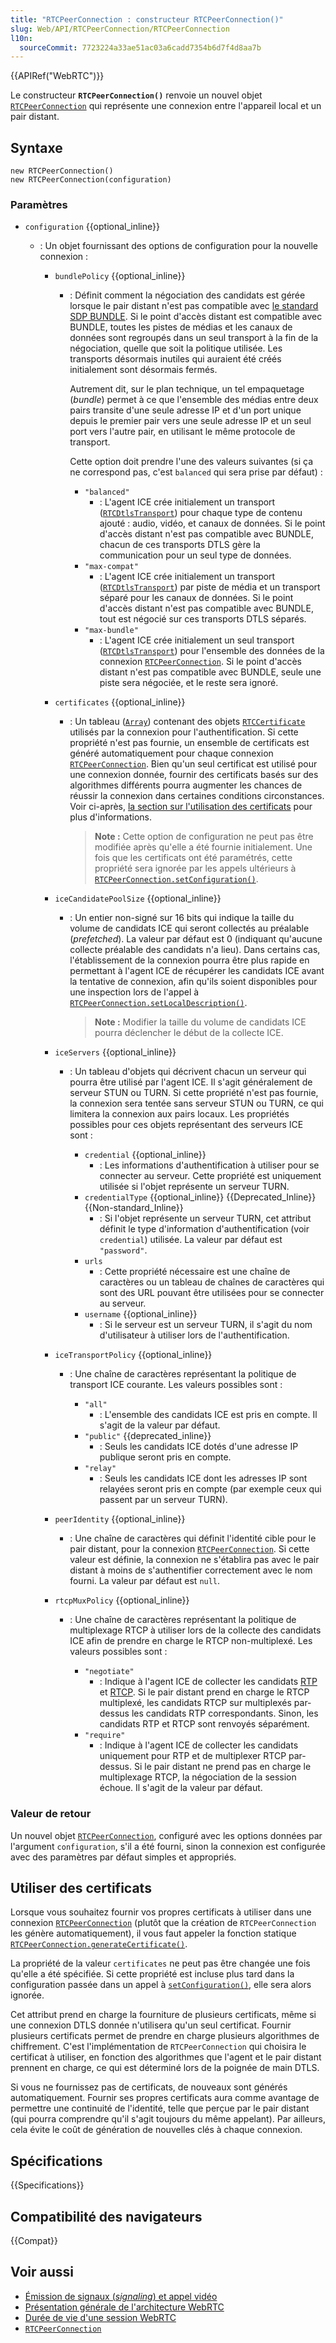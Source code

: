 ```yaml
---
title: "RTCPeerConnection : constructeur RTCPeerConnection()"
slug: Web/API/RTCPeerConnection/RTCPeerConnection
l10n:
  sourceCommit: 7723224a33ae51ac03a6cadd7354b6d7f4d8aa7b
---
```


{{APIRef("WebRTC")}}

Le constructeur **`RTCPeerConnection()`** renvoie un nouvel objet [`RTCPeerConnection`](/fr/docs/Web/API/RTCPeerConnection) qui représente une connexion entre l'appareil local et un pair distant.

## Syntaxe

```js-nolint
new RTCPeerConnection()
new RTCPeerConnection(configuration)
```

### Paramètres

- `configuration` {{optional_inline}}

  - : Un objet fournissant des options de configuration pour la nouvelle connexion&nbsp;:

    - `bundlePolicy` {{optional_inline}}

      - : Définit comment la négociation des candidats est gérée lorsque le pair distant n'est pas compatible avec [le standard SDP BUNDLE](https://webrtcstandards.info/sdp-bundle/). Si le point d'accès distant est compatible avec BUNDLE, toutes les pistes de médias et les canaux de données sont regroupés dans un seul transport à la fin de la négociation, quelle que soit la politique utilisée. Les transports désormais inutiles qui auraient été créés initialement sont désormais fermés.

        Autrement dit, sur le plan technique, un tel empaquetage (<i lang="en">bundle</i>) permet à ce que l'ensemble des médias entre deux pairs transite d'une seule adresse IP et d'un port unique depuis le premier pair vers une seule adresse IP et un seul port vers l'autre pair, en utilisant le même protocole de transport.

        Cette option doit prendre l'une des valeurs suivantes (si ça ne correspond pas, c'est `balanced` qui sera prise par défaut)&nbsp;:

        - `"balanced"`
          - : L'agent ICE crée initialement un transport ([`RTCDtlsTransport`](/fr/docs/Web/API/RTCDtlsTransport)) pour chaque type de contenu ajouté&nbsp;: audio, vidéo, et canaux de données. Si le point d'accès distant n'est pas compatible avec BUNDLE, chacun de ces transports DTLS gère la communication pour un seul type de données.
        - `"max-compat"`
          - : L'agent ICE crée initialement un transport ([`RTCDtlsTransport`](/fr/docs/Web/API/RTCDtlsTransport)) par piste de média et un transport séparé pour les canaux de données. Si le point d'accès distant n'est pas compatible avec BUNDLE, tout est négocié sur ces transports DTLS séparés.
        - `"max-bundle"`
          - : L'agent ICE crée initialement un seul transport ([`RTCDtlsTransport`](/fr/docs/Web/API/RTCDtlsTransport)) pour l'ensemble des données de la connexion [`RTCPeerConnection`](/fr/docs/Web/API/RTCPeerConnection). Si le point d'accès distant n'est pas compatible avec BUNDLE, seule une piste sera négociée, et le reste sera ignoré.

    - `certificates` {{optional_inline}}

      - : Un tableau ([`Array`](/fr/docs/Web/JavaScript/Reference/Global_objects/Array)) contenant des objets [`RTCCertificate`](/fr/docs/Web/API/RTCCertificate) utilisés par la connexion pour l'authentification. Si cette propriété n'est pas fournie, un ensemble de certificats est généré automatiquement pour chaque connexion [`RTCPeerConnection`](/fr/docs/Web/API/RTCPeerConnection). Bien qu'un seul certificat est utilisé pour une connexion donnée, fournir des certificats basés sur des algorithmes différents pourra augmenter les chances de réussir la connexion dans certaines conditions circonstances. Voir ci-après, [la section sur l'utilisation des certificats](#utiliser_des_certificats) pour plus d'informations.

        > **Note :** Cette option de configuration ne peut pas être modifiée après qu'elle a été fournie initialement. Une fois que les certificats ont été paramétrés, cette propriété sera ignorée par les appels ultérieurs à [`RTCPeerConnection.setConfiguration()`](/fr/docs/Web/API/RTCPeerConnection/setConfiguration).

    - `iceCandidatePoolSize` {{optional_inline}}

      - : Un entier non-signé sur 16 bits qui indique la taille du volume de candidats ICE qui seront collectés au préalable (<i lang="en">prefetched</i>). La valeur par défaut est 0 (indiquant qu'aucune collecte préalable des candidats n'a lieu). Dans certains cas, l'établissement de la connexion pourra être plus rapide en permettant à l'agent ICE de récupérer les candidats ICE avant la tentative de connexion, afin qu'ils soient disponibles pour une inspection lors de l'appel à [`RTCPeerConnection.setLocalDescription()`](/fr/docs/Web/API/RTCPeerConnection/setLocalDescription).

        > **Note :** Modifier la taille du volume de candidats ICE pourra déclencher le début de la collecte ICE.

    - `iceServers` {{optional_inline}}

      - : Un tableau d'objets qui décrivent chacun un serveur qui pourra être utilisé par l'agent ICE. Il s'agit généralement de serveur STUN ou TURN. Si cette propriété n'est pas fournie, la connexion sera tentée sans serveur STUN ou TURN, ce qui limitera la connexion aux pairs locaux. Les propriétés possibles pour ces objets représentant des serveurs ICE sont&nbsp;:

        - `credential` {{optional_inline}}
          - : Les informations d'authentification à utiliser pour se connecter au serveur. Cette propriété est uniquement utilisée si l'objet représente un serveur TURN.
        - `credentialType` {{optional_inline}} {{Deprecated_Inline}} {{Non-standard_Inline}}
          - : Si l'objet représente un serveur TURN, cet attribut définit le type d'information d'authentification (voir `credential`) utilisée. La valeur par défaut est `"password"`.
        - `urls`
          - : Cette propriété nécessaire est une chaîne de caractères ou un tableau de chaînes de caractères qui sont des URL pouvant être utilisées pour se connecter au serveur.
        - `username` {{optional_inline}}
          - : Si le serveur est un serveur TURN, il s'agit du nom d'utilisateur à utiliser lors de l'authentification.

    - `iceTransportPolicy` {{optional_inline}}

      - : Une chaîne de caractères représentant la politique de transport ICE courante. Les valeurs possibles sont&nbsp;:

        - `"all"`
          - : L'ensemble des candidats ICE est pris en compte. Il s'agit de la valeur par défaut.
        - `"public"` {{deprecated_inline}}
          - : Seuls les candidats ICE dotés d'une adresse IP publique seront pris en compte.
        - `"relay"`
          - : Seuls les candidats ICE dont les adresses IP sont relayées seront pris en compte (par exemple ceux qui passent par un serveur TURN).

    - `peerIdentity` {{optional_inline}}
      - : Une chaîne de caractères qui définit l'identité cible pour le pair distant, pour la connexion [`RTCPeerConnection`](/fr/docs/Web/API/RTCPeerConnection). Si cette valeur est définie, la connexion ne s'établira pas avec le pair distant à moins de s'authentifier correctement avec le nom fourni. La valeur par défaut est `null`.
    - `rtcpMuxPolicy` {{optional_inline}}

      - : Une chaîne de caractères représentant la politique de multiplexage RTCP à utiliser lors de la collecte des candidats ICE afin de prendre en charge le RTCP non-multiplexé. Les valeurs possibles sont&nbsp;:

        - `"negotiate"`
          - : Indique à l'agent ICE de collecter les candidats [RTP](/fr/docs/Glossary/RTP) et [RTCP](/fr/docs/Glossary/RTCP). Si le pair distant prend en charge le RTCP multiplexé, les candidats RTCP sur multiplexés par-dessus les candidats RTP correspondants. Sinon, les candidats RTP et RTCP sont renvoyés séparément.
        - `"require"`
          - : Indique à l'agent ICE de collecter les candidats uniquement pour RTP et de multiplexer RTCP par-dessus. Si le pair distant ne prend pas en charge le multiplexage RTCP, la négociation de la session échoue. Il s'agit de la valeur par défaut.

### Valeur de retour

Un nouvel objet [`RTCPeerConnection`](/fr/docs/Web/API/RTCPeerConnection), configuré avec les options données par l'argument `configuration`, s'il a été fourni, sinon la connexion est configurée avec des paramètres par défaut simples et appropriés.

## Utiliser des certificats

Lorsque vous souhaitez fournir vos propres certificats à utiliser dans une connexion [`RTCPeerConnection`](/fr/docs/Web/API/RTCPeerConnection) (plutôt que la création de `RTCPeerConnection` les génère automatiquement), il vous faut appeler la fonction statique [`RTCPeerConnection.generateCertificate()`](/fr/docs/Web/API/RTCPeerConnection/generateCertificate_static).

La propriété de la valeur `certificates` ne peut pas être changée une fois qu'elle a été spécifiée. Si cette propriété est incluse plus tard dans la configuration passée dans un appel à [`setConfiguration()`](/fr/docs/Web/API/RTCPeerConnection/setConfiguration), elle sera alors ignorée.

Cet attribut prend en charge la fourniture de plusieurs certificats, même si une connexion DTLS donnée n'utilisera qu'un seul certificat. Fournir plusieurs certificats permet de prendre en charge plusieurs algorithmes de chiffrement. C'est l'implémentation de `RTCPeerConnection` qui choisira le certificat à utiliser, en fonction des algorithmes que l'agent et le pair distant prennent en charge, ce qui est déterminé lors de la poignée de main DTLS.

Si vous ne fournissez pas de certificats, de nouveaux sont générés automatiquement. Fournir ses propres certificats aura comme avantage de permettre une continuité de l'identité, telle que perçue par le pair distant (qui pourra comprendre qu'il s'agit toujours du même appelant). Par ailleurs, cela évite le coût de génération de nouvelles clés à chaque connexion.

## Spécifications

{{Specifications}}

## Compatibilité des navigateurs

{{Compat}}

## Voir aussi

- [Émission de signaux (<i lang="en">signaling</i>) et appel vidéo](/fr/docs/Web/API/WebRTC_API/Signaling_and_video_calling)
- [Présentation générale de l'architecture WebRTC](/fr/docs/Web/API/WebRTC_API/Protocols)
- [Durée de vie d'une session WebRTC](/fr/docs/Web/API/WebRTC_API/Session_lifetime)
- [`RTCPeerConnection`](/fr/docs/Web/API/RTCPeerConnection)
